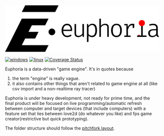 ![euphoria logo](data/branding/euphoria-logo-1280.png)

[![windows](https://github.com/madeso/euphoria/workflows/windows/badge.svg?branch=master)](https://github.com/madeso/euphoria/actions?query=workflow%3Awindows)
[![linux](https://github.com/madeso/euphoria/workflows/linux/badge.svg?branch=master)](https://github.com/madeso/euphoria/actions?query=workflow%3Alinux)
[![Coverage Status](https://coveralls.io/repos/github/madeso/euphoria/badge.svg?branch=master)](https://coveralls.io/github/madeso/euphoria?branch=master)

Euphoria is a data-driven "game engine". It's in quotes because

1. the term "engine" is really vague.
2. it also contains other things that aren't related to game engine at all (like csv import and a non-realtime ray tracer)

Euphoria is under heavy development, not ready for prime time, and the final product will be focused on live programming/automatic refresh between computer and target devices (that include computers) with a feature set that lies between love2d (do whatever you like) and fps game creator(restrictive but quick prototyping).

The folder structure should follow the [pitchfork layout](https://github.com/vector-of-bool/pitchfork).

